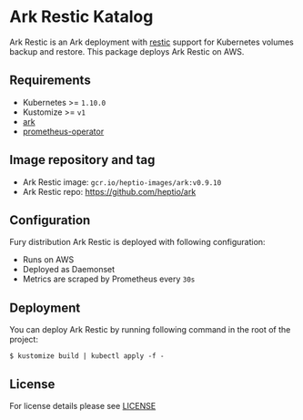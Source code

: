# Ark Restic Katalog

Ark Restic is an Ark deployment with [restic](https://restic.net/) support for Kubernetes volumes backup and restore. This package deploys Ark Restic on AWS.

## Requirements

- Kubernetes >= `1.10.0`
- Kustomize >= `v1`
- [ark](https://github.com/sighup-io/fury-ark)
- [prometheus-operator](https://github.com/sighup-io/fury-kubernetes-monitoring/blob/master/prometheus-operator)


## Image repository and tag

* Ark Restic image: `gcr.io/heptio-images/ark:v0.9.10`
* Ark Restic repo: https://github.com/heptio/ark 


## Configuration

Fury distribution Ark Restic is deployed with following configuration:

- Runs on AWS
- Deployed as Daemonset
- Metrics are scraped by Prometheus every `30s`


## Deployment

You can deploy Ark Restic by running following command in the root of the project:

`$ kustomize build | kubectl apply -f -`


## License

For license details please see [LICENSE](https://sighup.io/fury/license) 
